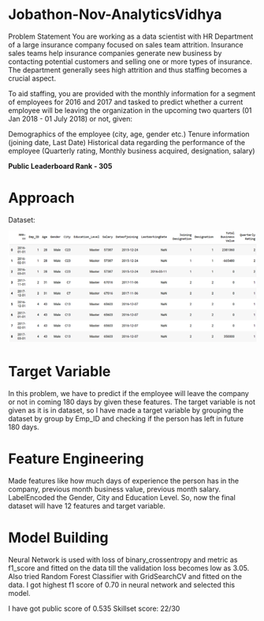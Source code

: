 # Jobathon-Nov-AnalyticsVidhya

Problem Statement
You are working as a data scientist with HR Department of a large insurance company focused on sales team attrition. Insurance sales teams help insurance companies generate new business by contacting potential customers and selling one or more types of insurance. The department generally sees high attrition and thus staffing becomes a crucial aspect.

To aid staffing, you are provided with the monthly information for a segment of employees for 2016 and 2017 and tasked to predict whether a current employee will be leaving the organization in the upcoming two quarters (01 Jan 2018 - 01 July 2018) or not, given:

Demographics of the employee (city, age, gender etc.)
Tenure information (joining date, Last Date)
Historical data regarding the performance of the employee (Quarterly rating, Monthly business acquired, designation, salary)

**Public Leaderboard Rank - 305**

# Approach

Dataset:

![alt text](https://github.com/itsravneet/Jobathon-Nov-AnalyticsVidhya/blob/main/TrainImage.png?raw=true)

# Target Variable
In this problem, we have to predict if the employee will leave the company or not in coming 180 days by given these features. The target variable is not given as it is in dataset, so I have made a target variable by grouping the dataset by group by Emp_ID and checking if the person has left in future 180 days. 

# Feature Engineering
Made features like how much days of experience the person has in the company, previous month business value, previous month salary. LabelEncoded the Gender, City and Education Level. So, now the final dataset will have 12 features and target variable.

# Model Building
Neural Network is used with loss of binary_crossentropy and metric as f1_score and fitted on the data till the validation loss becomes low as 3.05. Also tried Random Forest Classifier with GridSearchCV and fitted on the data. I got highest f1 score of 0.70 in neural network and selected this model.

I have got public score of 0.535
Skillset score: 22/30 
